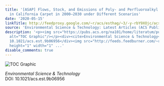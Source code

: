 ```yaml
---
title: '[ASAP] Flows, Stock, and Emissions of Poly- and Perfluoroalkyl Substances
  in California Carpet in 2000–2030 under Different Scenarios'
date: '2020-05-15'
linkTitle: http://feedproxy.google.com/~r/acs/esthag/~3/-y-rbY9XOjc/acs.est.9b06956
source: 'Environmental Science & Technology: Latest Articles (ACS Publications)'
description: '<p><img src="https://pubs.acs.org/na101/home/literatum/publisher/achs/journals/content/esthag/0/esthag.ahead-of-print/acs.est.9b06956/20200515/images/medium/es9b06956_0006.gif"
  alt="TOC Graphic"/></p><div><cite>Environmental Science & Technology</cite></div><div>DOI:
  10.1021/acs.est.9b06956</div><img src="http://feeds.feedburner.com/~r/acs/esthag/~4/-y-rbY9XOjc"
  height="1" width="1" ...'
disable_comments: true
---
```

<p><img src="https://pubs.acs.org/na101/home/literatum/publisher/achs/journals/content/esthag/0/esthag.ahead-of-print/acs.est.9b06956/20200515/images/medium/es9b06956_0006.gif" alt="TOC Graphic"/></p><div><cite>Environmental Science & Technology</cite></div><div>DOI: 10.1021/acs.est.9b06956</div><img src="http://feeds.feedburner.com/~r/acs/esthag/~4/-y-rbY9XOjc" height="1" width="1" ...
